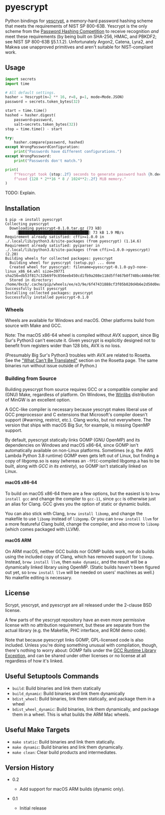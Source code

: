 # pyescrypt
Python bindings for [yescrypt](https://github.com/openwall/yescrypt), a memory-hard password hashing scheme that meets the requirements of NIST SP 800-63B. Yescrypt is the only scheme from the [Password Hashing Competition](https://www.password-hashing.net/) to receive recognition *and* meet these requirements (by being built on SHA-256, HMAC, and PBKDF2; see NIST SP 800-63B §5.1.1.2). Unfortunately Argon2, Catena, Lyra2, and Makwa use unapproved primitives and aren't suitable for NIST-compliant work.


## Usage
```python
import secrets
import time

# All default settings.
hasher = Yescrypt(n=2 ** 16, r=8, p=1, mode=Mode.JSON)
password = secrets.token_bytes(32)

start = time.time()
hashed = hasher.digest(
    password=password,
    salt=secrets.token_bytes(32))
stop = time.time() - start

try:
    hasher.compare(password, hashed)
except WrongPasswordConfiguration:
    print("Passwords have different configurations.")
except WrongPassword:
    print("Passwords don't match.")

print(
    f"Yescrypt took {stop:.2f} seconds to generate password hash {h.decode()} and "
    f"used {128 * 2**16 * 8 / 1024**2:.2f} MiB memory."
)
```
TODO: Explain.


## Installation
```shell
$ pip -m install pyescrypt
Collecting pyescrypt
  Downloading pyescrypt-0.1.0.tar.gz (73 kB)
     |████████████████████████████████| 73 kB 1.9 MB/s 
Requirement already satisfied: cffi>=1.0.0 in ./.local/lib/python3.8/site-packages (from pyescrypt) (1.14.6)
Requirement already satisfied: pycparser in ./.local/lib/python3.8/site-packages (from cffi>=1.0.0->pyescrypt) (2.20)
Building wheels for collected packages: pyescrypt
  Building wheel for pyescrypt (setup.py) ... done
  Created wheel for pyescrypt: filename=pyescrypt-0.1.0-py3-none-linux_x86_64.whl size=39771 sha256=db53f817c32b69f9c856eeb450cd1fb9a208e118d5ff467b0f740bc440def001
  Stored in directory: /home/0xcb/.cache/pip/wheels/ee/e3/9e/6f47431888cf3f05b020d4b6e2d50d0eafb834b290fc84558a
Successfully built pyescrypt
Installing collected packages: pyescrypt
Successfully installed pyescrypt-0.1.0
```
### Wheels
Wheels are available for Windows and macOS. Other platforms build from source with Make and GCC.

Note: The macOS x86-64 wheel is compiled without AVX support, since Big Sur's Python3 can't execute it. Given yescrypt is explicitly designed not to benefit from registers wider than 128 bits, AVX is no loss.

(Presumably Big Sur's Python3 troubles with AVX are related to Rosetta. See the ["What Can't Be Translated"](https://developer.apple.com/documentation/apple-silicon/about-the-rosetta-translation-environment) section on the Rosetta page. The same binaries run without issue outside of Python.)

### Building from Source
Building pyescrypt from source requires GCC or a compatible compiler and (GNU) Make, regardless of platform. On Windows, the [Winlibs](https://github.com/brechtsanders/winlibs_mingw) distribution of MinGW is an excellent option. 

A GCC-like compiler is necessary because yescrypt makes liberal use of GCC preprocessor and C extensions that Microsoft's compiler doesn't support (#warning, restrict, etc.). Clang works, but not everywhere. The version that ships with macOS Big Sur, for example, is missing OpenMP support.

By default, pyescrypt statically links GOMP (GNU OpenMP) and its dependencies on Windows and macOS x86-64, since GOMP isn't automatically available on non-Linux platforms. Sometimes (e.g. the AWS Lambda Python 3.8 runtime) GOMP even gets left out of Linux, but finding a copy of libgomp.so is easy (whereas an `-fPIC`-compiled libgomp.a has to be built, along with *GCC in its entirety*), so GOMP isn't statically linked on Linux.

#### macOS x86-64
To build on macOS x86-64 there are a few options, but the easiest is to `brew install gcc` and change the compiler to `gcc-11`, since `gcc` is otherwise just an alias for Clang. GCC gives you the option of static or dynamic builds.

You can also stick with Clang, `brew install libomp`, and change the makefile to use `libomp` instead of `libgomp`. Or you can `brew install llvm` for a more featureful Clang build, change the compiler, and also move to `libomp` (which comes packaged with LLVM).

#### macOS ARM
On ARM macOS, neither GCC builds nor GOMP builds work, nor do builds using the included copy of Clang, which has removed support for `libomp`. Instead, `brew install llvm`, then `make dynamic`, and the result will be a dynamically linked library using OpenMP. (Static builds haven't been figured out yet, so `brew install llvm` will be needed on users' machines as well.) No makefile editing is necessary.


## License
Scrypt, yescrypt, and pyescrypt are all released under the 2-clause BSD license.

A few parts of the yescrypt repository have an even more permissive license with no attribution requirement, but these are separate from the actual library (e.g. the Makefile, PHC interface, and ROM demo code).

Note that because pyescrypt links GOMP, GPL-licensed code is also included. Unless you're doing something unusual with compilation, though, there's nothing to worry about: GOMP falls under the [GCC Runtime Library Exception](https://www.gnu.org/licenses/gcc-exception-3.1-faq.en.html), and can be shared under other licenses or no license at all regardless of how it's linked.


## Useful Setuptools Commands
- `build`: Build binaries and link them statically
- `build_dynamic`: Build binaries and link them dynamically
- `bdist_wheel`: Build binaries, link them statically, and package them in a wheel
- `bdist_wheel_dynamic`: Build binaries, link them dynamically, and package them in a wheel. This is what builds the ARM Mac wheels.


## Useful Make Targets
- `make static`: Build binaries and link them statically.
- `make dynamic`: Build binaries and link them dynamically.
- `make clean`: Clear build products and intermediates.


## Version History
- 0.2
    - Add support for macOS ARM builds (dynamic only).

- 0.1
    - Initial release
